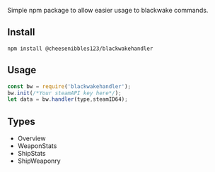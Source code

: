 Simple npm package to allow easier usage to blackwake commands.

## Install

```text
npm install @cheesenibbles123/blackwakehandler
```

## Usage

```js
const bw = require('blackwakehandler');
bw.init(/*Your steamAPI key here*/);
let data = bw.handler(type,steamID64);
```

## Types

- Overview
- WeaponStats
- ShipStats
- ShipWeaponry
